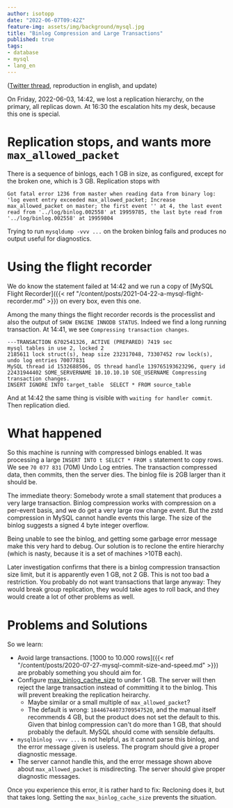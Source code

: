 ```yaml
---
author: isotopp
date: "2022-06-07T09:42Z"
feature-img: assets/img/background/mysql.jpg
title: "Binlog Compression and Large Transactions"
published: true
tags:
- database
- mysql
- lang_en
---
```


([Twitter thread](https://twitter.com/isotopp/status/1532752730229559300), reproduction in english, and update)

On Friday, 2022-06-03, 14:42, we lost a replication hierarchy, on the primary, all replicas down.
At 16:30 the escalation hits my desk, because this one is special.

# Replication stops, and wants more `max_allowed_packet`

There is a sequence of binlogs, each 1 GB in size, as configured, except for the broken one, which is 3 GB.
Replication stops with
```console
Got fatal error 1236 from master when reading data from binary log: 'log event entry exceeded max_allowed_packet; Increase max_allowed_packet on master; the first event '' at 4, the last event read from '../log/binlog.002558' at 19959785, the last byte read from '../log/binlog.002558' at 19959804
```
Trying to run `mysqldump -vvv ...` on the broken binlog fails and produces no output useful for diagnostics.

# Using the flight recorder

We do know the statement failed at 14:42 and we run a copy of [MySQL Flight Recorder]({{< ref "/content/posts/2021-04-22-a-mysql-flight-recorder.md" >}}) on every box, even this one.

Among the many things the flight recorder records is the processlist and also the output of `SHOW ENGINE INNODB STATUS`.
Indeed we find a long running transaction.
At 14:41, we see `Compressing transaction changes`. 

```console
---TRANSACTION 6702541326, ACTIVE (PREPARED) 7419 sec
mysql tables in use 2, locked 2
2185611 lock struct(s), heap size 232317048, 73307452 row lock(s), undo log entries 70077831
MySQL thread id 1532688506, OS thread handle 139765193623296, query id 22431944402 SOME_SERVERNAME 10.10.10.10 SOE_USERNAME Compressing transaction changes.
INSERT IGNORE INTO target_table  SELECT * FROM source_table
```

And at 14:42 the same thing is visible with `waiting for handler commit`.
Then replication died.

# What happened

So this machine is running with compressed binlogs enabled.
It was processing a large `INSERT INTO t SELECT * FROM s` statement to copy rows.
We see `70 077 831` (70M) Undo Log entries.
The transaction compressed data, then commits, then the server dies.
The binlog file is 2GB larger than it should be.

The immediate theory:
Somebody wrote a small statement that produces a very large transaction.
Binlog compression works with compression on a per-event basis, and we do get a very large row change event.
But the zstd compression in MySQL cannot handle events this large.
The size of the binlog suggests a signed 4 byte integer overflow.

Being unable to see the binlog, and getting some garbage error message make this very hard to debug.
Our solution is to reclone the entire hierarchy (which is nasty, because it is a set of machines >10TB each).

Later investigation confirms that there is a binlog compression transaction size limit, but it is apparently even 1 GB, not 2 GB.
This is not too bad a restriction. You probably do not want transactions that large anyway:
They would break group replication, they would take ages to roll back, and they would create a lot of other problems as well.

# Problems and Solutions

So we learn:

- Avoid large transactions. [1000 to 10.000 rows]({{< ref "/content/posts/2020-07-27-mysql-commit-size-and-speed.md" >}}) are probably something you should aim for.
- Configure [max_binlog_cache_size](https://dev.mysql.com/doc/refman/8.0/en/replication-options-binary-log.html#sysvar_max_binlog_cache_size) to under 1 GB. The server will then reject the large transaction instead of committing it to the binlog. This will prevent breaking the replication heirarchy.
  - Maybe similar or a small multiple of `max_allowed_packet`?
  - The default is wrong: `18446744073709547520`, and the manual itself recommends 4 GB, but the product does not set the default to this.
    Given that binlog compression can't do more than 1 GB, that should probably the default.
    MySQL should come with sensible defaults.
- `mysqlbinlog -vvv ...` is not helpful, as it cannot parse this binlog, and the error message given is useless.
  The program should give a proper diagnostic message.
- The server cannot handle this, and the error message shown above about `max_allowed_packet` is misdirecting.
  The server should give proper diagnostic messages.

Once you experience this error, it is rather hard to fix: 
Recloning does it, but that takes long.
Setting the `max_binlog_cache_size` prevents the situation.
